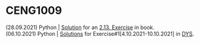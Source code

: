 # CENG1009

(28.09.2021) Python | [Solution](https://github.com/younver/CENG1009/blob/main/expression_solver.py) for an [2.13. Exercise](https://runestone.academy/runestone/books/published/thinkcspy/SimplePythonData/Exercises.html) in book. <br>
(06.10.2021) Python | [Solutions](https://github.com/younver/CENG1009/blob/main/06102021.py) for Exercise#1[4.10.2021-10.10.2021] in [DYS](https://dys.mu.edu.tr/course/view.php?id=19418#section-2). <br>

